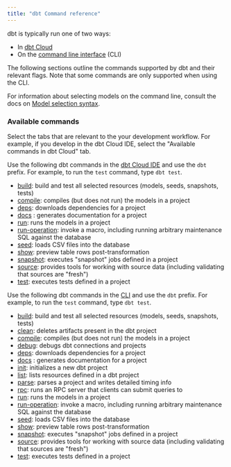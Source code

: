 ```yaml
---
title: "dbt Command reference"
---
```


dbt is typically run one of two ways:
* In [dbt Cloud](/docs/cloud/develop-in-the-cloud)
* On the [command line interface](/docs/core/about-the-cli) (CLI)

The following sections outline the commands supported by dbt and their relevant flags. Note that some commands are only supported when using the CLI. 

For information about selecting models on the command line, consult the docs on [Model selection syntax](node-selection/syntax).

### Available commands

Select the tabs that are relevant to the your development workflow. For example, if you develop in the dbt Cloud IDE, select the "Available commands in dbt Cloud" tab. 

<Tabs>
<TabItem value="cloud" label="Available commands in dbt Cloud">

Use the following dbt commands in the [dbt Cloud IDE](/docs/cloud/develop-in-the-cloud) and use the `dbt` prefix. For example, to run the `test` command, type `dbt test`.

- [build](/reference/commands/build): build and test all selected resources (models, seeds, snapshots, tests)
- [compile](/reference/commands/compile): compiles (but does not run) the models in a project
- [deps](/reference/commands/deps): downloads dependencies for a project
- [docs](/reference/commands/cmd-docs) : generates documentation for a project
- [run](/reference/commands/run): runs the models in a project
- [run-operation](/reference/commands/run-operation): invoke a macro, including running arbitrary maintenance SQL against the database
- [seed](/reference/commands/seed): loads CSV files into the database
- [show](/reference/commands/show): preview table rows post-transformation
- [snapshot](/reference/commands/snapshot): executes "snapshot" jobs defined in a project
- [source](/reference/commands/source): provides tools for working with source data (including validating that sources are "fresh")
- [test](/reference/commands/test): executes tests defined in a project

</TabItem>

<TabItem value="cli" label="Available commands in the CLI">

Use the following dbt commands in the [CLI](/docs/core/about-the-cli) and use the `dbt` prefix. For example, to run the `test` command, type `dbt test`.

- [build](/reference/commands/build): build and test all selected resources (models, seeds, snapshots, tests)
- [clean](/reference/commands/clean): deletes artifacts present in the dbt project
- [compile](/reference/commands/compile): compiles (but does not run) the models in a project
- [debug](/reference/commands/debug): debugs dbt connections and projects
- [deps](/reference/commands/deps): downloads dependencies for a project
- [docs](/reference/commands/cmd-docs) : generates documentation for a project
- [init](/reference/commands/init): initializes a new dbt project
- [list](/reference/commands/list): lists resources defined in a dbt project
- [parse](/reference/commands/parse): parses a project and writes detailed timing info
- [rpc](/reference/commands/rpc): runs an RPC server that clients can submit queries to
- [run](/reference/commands/run): runs the models in a project
- [run-operation](/reference/commands/run-operation): invoke a macro, including running arbitrary maintenance SQL against the database
- [seed](/reference/commands/seed): loads CSV files into the database
- [show](/reference/commands/show): preview table rows post-transformation
- [snapshot](/reference/commands/snapshot): executes "snapshot" jobs defined in a project
- [source](/reference/commands/source): provides tools for working with source data (including validating that sources are "fresh")
- [test](/reference/commands/test): executes tests defined in a project

</TabItem>

</Tabs>

<!-- leaving original list here below for reference (as of April 2023)

- [build](build): build and test all selected resources (models, seeds, snapshots, tests)
- [clean](clean) (CLI only): deletes artifacts present in the dbt project
- [compile](compile): compiles (but does not run) the models in a project
- [debug](debug) (CLI only): debugs dbt connections and projects
- [deps](deps): downloads dependencies for a project
- [docs](cmd-docs) : generates documentation for a project
- [init](init) (CLI only): initializes a new dbt project
- [list](list) (CLI only): lists resources defined in a dbt project
- [parse](parse) (CLI only): parses a project and writes detailed timing info
- [run](run): runs the models in a project
- [seed](seed): loads CSV files into the database
- [show](show): preview table rows post-transformation
- [snapshot](snapshot): executes "snapshot" jobs defined in a project
- [source](commands/source): provides tools for working with source data (including validating that sources are "fresh")
- [test](commands/test): executes tests defined in a project
- [rpc](rpc) (CLI only): runs an RPC server that clients can submit queries to
- [run-operation](run-operation): invoke a macro, including running arbitrary maintenance SQL against the database


-->


